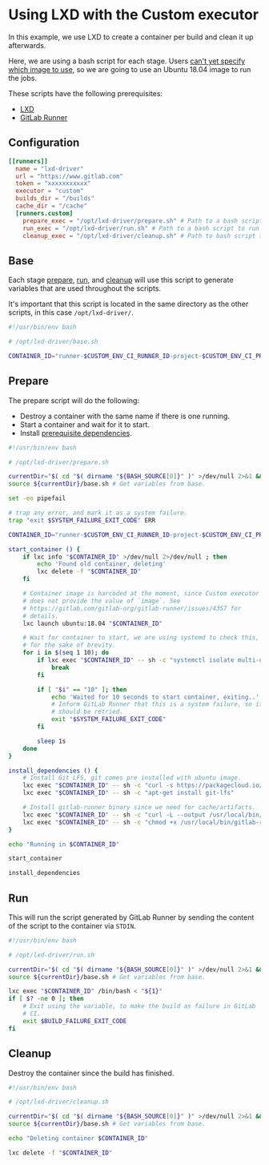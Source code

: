 # Using LXD with the Custom executor

In this example, we use LXD to create a container per build and clean it
up afterwards.

Here, we are using a bash script for each stage. Users
[can't yet specify which image to use](https://gitlab.com/gitlab-org/gitlab-runner/issues/4357),
so we are going to use an Ubuntu 18.04 image to run the jobs.

These scripts have the following prerequisites:

- [LXD](https://linuxcontainers.org/lxd/introduction/)
- [GitLab Runner](https://docs.gitlab.com/runner/install/linux-manually.html)

## Configuration

```toml
[[runners]]
  name = "lxd-driver"
  url = "https://www.gitlab.com"
  token = "xxxxxxxxxxx"
  executor = "custom"
  builds_dir = "/builds"
  cache_dir = "/cache"
  [runners.custom]
    prepare_exec = "/opt/lxd-driver/prepare.sh" # Path to a bash script to create lxd container and download dependencies.
    run_exec = "/opt/lxd-driver/run.sh" # Path to a bash script to run script inside the container.
    cleanup_exec = "/opt/lxd-driver/cleanup.sh" # Path to bash script to delete container.
```

## Base

Each stage [prepare](#prepare), [run](#run), and [cleanup](#cleanup)
will use this script to generate variables that are used throughout the
scripts.

It's important that this script is located in the same directory as the
other scripts, in this case `/opt/lxd-driver/`.

```sh
#!/usr/bin/env bash

# /opt/lxd-driver/base.sh

CONTAINER_ID="runner-$CUSTOM_ENV_CI_RUNNER_ID-project-$CUSTOM_ENV_CI_PROJECT_ID-concurrent-$CUSTOM_ENV_CI_CONCURRENT_PROJECT_ID-$CUSTOM_ENV_CI_JOB_ID"
```

## Prepare

The prepare script will do the following:

- Destroy a container with the same name if there is one running.
- Start a container and wait for it to start.
- Install [prerequisite
  dependencies](../custom.md#prerequisite-software-for-running-a-job).

```sh
#!/usr/bin/env bash

# /opt/lxd-driver/prepare.sh

currentDir="$( cd "$( dirname "${BASH_SOURCE[0]}" )" >/dev/null 2>&1 && pwd )"
source ${currentDir}/base.sh # Get variables from base.

set -eo pipefail

# trap any error, and mark it as a system failure.
trap "exit $SYSTEM_FAILURE_EXIT_CODE" ERR

CONTAINER_ID="runner-$CUSTOM_ENV_CI_RUNNER_ID-project-$CUSTOM_ENV_CI_PROJECT_ID-concurrent-$CUSTOM_ENV_CI_CONCURRENT_PROJECT_ID"

start_container () {
    if lxc info "$CONTAINER_ID" >/dev/null 2>/dev/null ; then
        echo 'Found old container, deleting'
        lxc delete -f "$CONTAINER_ID"
    fi

    # Container image is harcoded at the moment, since Custom executor
    # does not provide the value of `image`. See
    # https://gitlab.com/gitlab-org/gitlab-runner/issues/4357 for
    # details.
    lxc launch ubuntu:18.04 "$CONTAINER_ID"

    # Wait for container to start, we are using systemd to check this,
    # for the sake of brevity.
    for i in $(seq 1 10); do
        if lxc exec "$CONTAINER_ID" -- sh -c "systemctl isolate multi-user.target" >/dev/null 2>/dev/null; then
            break
        fi

        if [ "$i" == "10" ]; then
            echo 'Waited for 10 seconds to start container, exiting..'
            # Inform GitLab Runner that this is a system failure, so it
            # should be retried.
            exit "$SYSTEM_FAILURE_EXIT_CODE"
        fi

        sleep 1s
    done
}

install_dependencies () {
    # Install Git LFS, git comes pre installed with ubuntu image.
    lxc exec "$CONTAINER_ID" -- sh -c "curl -s https://packagecloud.io/install/repositories/github/git-lfs/script.deb.sh | sudo bash"
    lxc exec "$CONTAINER_ID" -- sh -c "apt-get install git-lfs"

    # Install gitlab-runner binary since we need for cache/artifacts.
    lxc exec "$CONTAINER_ID" -- sh -c "curl -L --output /usr/local/bin/gitlab-runner https://gitlab-runner-downloads.s3.amazonaws.com/latest/binaries/gitlab-runner-linux-amd64"
    lxc exec "$CONTAINER_ID" -- sh -c "chmod +x /usr/local/bin/gitlab-runner"
}

echo "Running in $CONTAINER_ID"

start_container

install_dependencies
```

## Run

This will run the script generated by GitLab Runner by sending
the content of the script to the container via `STDIN`.

```sh
#!/usr/bin/env bash

# /opt/lxd-driver/run.sh

currentDir="$( cd "$( dirname "${BASH_SOURCE[0]}" )" >/dev/null 2>&1 && pwd )"
source ${currentDir}/base.sh # Get variables from base.

lxc exec "$CONTAINER_ID" /bin/bash < "${1}"
if [ $? -ne 0 ]; then
    # Exit using the variable, to make the build as failure in GitLab
    # CI.
    exit $BUILD_FAILURE_EXIT_CODE
fi
```

## Cleanup

Destroy the container since the build has finished.

```sh
#!/usr/bin/env bash

# /opt/lxd-driver/cleanup.sh

currentDir="$( cd "$( dirname "${BASH_SOURCE[0]}" )" >/dev/null 2>&1 && pwd )"
source ${currentDir}/base.sh # Get variables from base.

echo "Deleting container $CONTAINER_ID"

lxc delete -f "$CONTAINER_ID"
```

